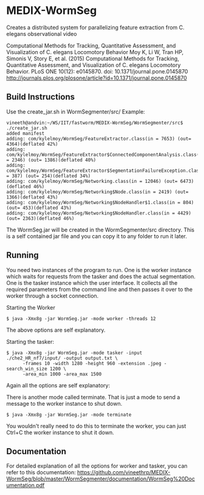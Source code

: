# MEDIX-WormSeg
Creates a distributed system for parallelizing feature extraction from C. elegans observational video

Computational Methods for Tracking, Quantitative Assessment, and Visualization of C. elegans Locomotory Behavior
Moy K, Li W, Tran HP, Simonis V, Story E, et al. (2015) Computational Methods for Tracking, Quantitative Assessment, and Visualization of C. elegans Locomotory Behavior. PLoS ONE 10(12): e0145870. doi: 10.1371/journal.pone.0145870
http://journals.plos.org/plosone/article?id=10.1371/journal.pone.0145870


## Build Instructions

Use the create_jar.sh in WormSegmenter/src/
Example:
```
vineeth@andvin:~/WS/IIT/fastworm/MEDIX-WormSeg/WormSegmenter/src$ ./create_jar.sh 
added manifest
adding: com/kylelmoy/WormSeg/FeatureExtractor.class(in = 7653) (out= 4364)(deflated 42%)
adding: com/kylelmoy/WormSeg/FeatureExtractor$ConnectedComponentAnalysis.class(in = 2346) (out= 1386)(deflated 40%)
adding: com/kylelmoy/WormSeg/FeatureExtractor$SegmentationFailureException.class(in = 387) (out= 254)(deflated 34%)
adding: com/kylelmoy/WormSeg/Networking.class(in = 12046) (out= 6473)(deflated 46%)
adding: com/kylelmoy/WormSeg/Networking$Node.class(in = 2419) (out= 1366)(deflated 43%)
adding: com/kylelmoy/WormSeg/Networking$NodeHandler$1.class(in = 804) (out= 453)(deflated 43%)
adding: com/kylelmoy/WormSeg/Networking$NodeHandler.class(in = 4429) (out= 2363)(deflated 46%)
```

The WormSeg.jar will be created in the WormSegmenter/src directory. This is
a self contained jar file and you can copy it to any folder to run it later.

## Running

You need two instances of the program to run. One is the worker instance which
waits for requests from the tasker and does the actual segmentation. One is the
tasker instance which the user interface. It collects all the required
parameters from the command line and then passes it over to the worker through
a socket connection.

Starting the Worker
```
$ java -Xmx8g -jar WormSeg.jar -mode worker -threads 12
```

The above options are self explanatory.

Starting the tasker:
```
$ java -Xmx8g -jar WormSeg.jar -mode tasker -input ./che2_HR_nf7/input/ -output output.txt \
      -frames 10 -width 1280 -height 960 -extension .jpeg -search_win_size 1200 \
      -area_min 1000 -area_max 1500
```

Again all the options are self explanatory:


There is another mode called terminate. That is just a mode to send a message
to the worker instance to shut down.
```
$ java -Xmx8g -jar WormSeg.jar -mode terminate
```

You wouldn't really need to do this to terminate the worker, you can just
Ctrl+C the worker instance to shut it down.

## Documentation
For detailed explanation of all the options for worker and tasker, you can
refer to this documentation:
https://github.com/vineethrp/MEDIX-WormSeg/blob/master/WormSegmenter/documentation/WormSeg%20Documentation.pdf

